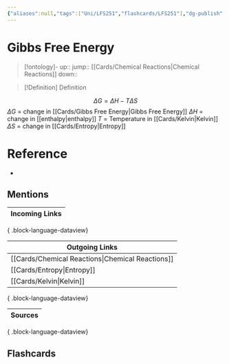 ```yaml
---
{"aliases":null,"tags":["Uni/LFS251","flashcards/LFS251"],"dg-publish":true,"permalink":"/cards/gibbs-free-energy/","dgPassFrontmatter":true}
---
```


# Gibbs Free Energy

> [!ontology]-
> up:: 
> jump:: [[Cards/Chemical Reactions\|Chemical Reactions]]
> down:: 

> [!Definition] Definition

$$\Delta G=\Delta H-T\Delta S$$
$\Delta G$ = change in [[Cards/Gibbs Free Energy\|Gibbs Free Energy]]
$\Delta H$ = change in [[enthalpy\|enthalpy]]
$T$ = Temperature in [[Cards/Kelvin\|Kelvin]]
$\Delta S$ = change in [[Cards/Entropy\|Entropy]]

# Reference

- 

## Mentions

| Incoming Links |
| -------------- |

{ .block-language-dataview}

| Outgoing Links                                      |
| --------------------------------------------------- |
| [[Cards/Chemical Reactions\|Chemical Reactions]] |
| [[Cards/Entropy\|Entropy]]                       |
| [[Cards/Kelvin\|Kelvin]]                         |

{ .block-language-dataview}

| Sources |
| ------- |

{ .block-language-dataview}

## Flashcards